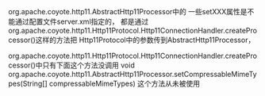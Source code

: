 org.apache.coyote.http11.AbstractHttp11Processor中的
一些setXXX属性是不能通过配置文件server.xml指定的，
都是通过org.apache.coyote.http11.Http11Protocol.Http11ConnectionHandler.createProcessor()这样的方法把
Http11Protocol中的参数传到AbstractHttp11Processor，

org.apache.coyote.http11.Http11Protocol.Http11ConnectionHandler.createProcessor()中只有下面这个方法没调用
void org.apache.coyote.http11.AbstractHttp11Processor.setCompressableMimeTypes(String[] compressableMimeTypes)
这个方法从未被使用
